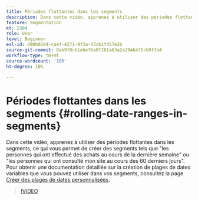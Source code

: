 ```yaml
---
title: Périodes flottantes dans les segments
description: Dans cette vidéo, apprenez à utiliser des périodes flottantes dans les segments, ce qui vous permet de créer des segments tels que "les personnes qui ont effectué des achats au cours de la dernière semaine" ou "les personnes qui ont consulté mon site au cours des 60 derniers jours".
feature: Segmentation
kt: 2304
role: User
level: Beginner
exl-id: d90b0284-caef-4271-9f2a-d3cb1fd57e2b
source-git-commit: 8ab9f8cb1ebef6a0f281a63a2a2946475cb9f3b4
workflow-type: tm+mt
source-wordcount: '105'
ht-degree: 10%

---
```


# Périodes flottantes dans les segments {#rolling-date-ranges-in-segments}

Dans cette vidéo, apprenez à utiliser des périodes flottantes dans les segments, ce qui vous permet de créer des segments tels que &quot;les personnes qui ont effectué des achats au cours de la dernière semaine&quot; ou &quot;les personnes qui ont consulté mon site au cours des 60 derniers jours&quot;. Pour obtenir une documentation détaillée sur la création de plages de dates variables que vous pouvez utiliser dans vos segments, consultez la page [Créer des plages de dates personnalisées](https://experienceleague.adobe.com/docs/analytics/analyze/analysis-workspace/components/calendar-date-ranges/custom-date-ranges.html?lang=fr).

>[!VIDEO](https://video.tv.adobe.com/v/25403/?quality=12&learn=on)
